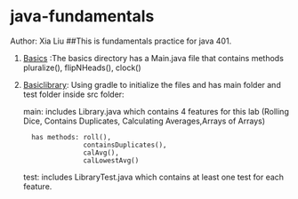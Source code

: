 # java-fundamentals
Author: Xia Liu
##This is fundamentals practice for java 401.

1. [Basics](basics) :The basics directory has a Main.java file that contains methods pluralize(), flipNHeads(), clock()

2. [Basiclibrary](basiclibrary): Using gradle to initialize the files and has main folder and test folder inside src folder:

   main: includes Library.java which contains 4 features for this lab (Rolling Dice, Contains Duplicates, Calculating Averages,Arrays of Arrays)
         
         has methods: roll(),
                      containsDuplicates(),
                      calAvg(),
                      calLowestAvg()
                      
   test: includes LibraryTest.java which contains at least one test for each feature.

